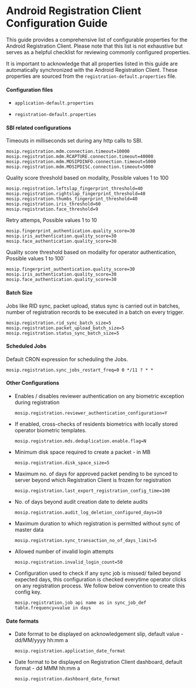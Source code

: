 # Android Registration Client Configuration Guide

This guide provides a comprehensive list of configurable properties for the Android Registration Client. Please note that this list is not exhaustive but serves as a helpful checklist for reviewing commonly configured properties.

It is important to acknowledge that all properties listed in this guide are automatically synchronized with the Android Registration Client. These properties are sourced from the `registration-default.properties` file.


#### Configuration files

* `application-default.properties`

* `registration-default.properties`

#### SBI related configurations

Timeouts in milliseconds set during any http calls to SBI.

```
mosip.registration.mdm.connection.timeout=10000
mosip.registration.mdm.RCAPTURE.connection.timeout=40000
mosip.registration.mdm.MOSIPDINFO.connection.timeout=5000
mosip.registration.mdm.MOSIPDISC.connection.timeout=5000
```

Quality score threshold based on modality, Possible values 1 to 100

```
mosip.registration.leftslap_fingerprint_threshold=40
mosip.registration.rightslap_fingerprint_threshold=40
mosip.registration.thumbs_fingerprint_threshold=40
mosip.registration.iris_threshold=60
mosip.registration.face_threshold=9
```

Retry attemps, Possible values 1 to 10

```
mosip.fingerprint_authentication.quality_score=30
mosip.iris_authentication.quality_score=30
mosip.face_authentication.quality_score=30
```

Quality score threshold based on modality for operator authentication, Possible values 1 to 100`

```
mosip.fingerprint_authentication.quality_score=30
mosip.iris_authentication.quality_score=30
mosip.face_authentication.quality_score=30 
```
 
#### Batch Size

Jobs like RID sync, packet upload, status sync is carried out in batches, number of registration records to be executed in a batch on every trigger.

```
mosip.registration.rid_sync_batch_size=5
mosip.registration.packet_upload_batch_size=5
mosip.registration.status_sync_batch_size=5 
```

#### Scheduled Jobs

Default CRON expression for scheduling the Jobs.

`mosip.registration.sync_jobs_restart_freq=0 0 */11 ? * *`

#### Other Configurations
 

* Enables / disables reviewer authentication on any biometric exception during registration

  `mosip.registration.reviewer_authentication_configuration=Y`

* If enabled, cross-checks of residents biometrics with locally stored operator biometric templates.

  `mosip.registration.mds.deduplication.enable.flag=N`

* Minimum disk space required to create a packet - in MB

  `mosip.registration.disk_space_size=5`

* Maximum no. of days for approved packet pending to be synced to server beyond which Registration Client is frozen for registration

  `mosip.registration.last_export_registration_config_time=100`

* No. of days beyond audit creation date to delete audits

  `mosip.registration.audit_log_deletion_configured_days=10`

* Maximum duration to which registration is permitted without sync of master data

  `mosip.registration.sync_transaction_no_of_days_limit=5`

* Allowed number of invalid login attempts

  `mosip.registration.invalid_login_count=50`

* Configuration used to check if any sync job is missed/ failed beyond expected days, this configuration is checked everytime operator clicks on any registration process. We follow below convention to create this config key.

  `mosip.registration.job api name as in sync_job_def table.frequency=value in days`

#### Date formats

* Date format to be displayed on acknowledgement slip, default value - dd/MM/yyyy hh:mm a

  `mosip.registration.application_date_format`

* Date format to be displayed on Registration Client dashboard, default format - dd MMM hh:mm a

  `mosip.registration.dashboard_date_format`
